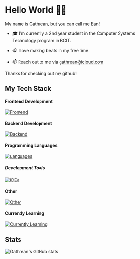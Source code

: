 # Hello World 👋🏽

My name is Gathrean, but you can call me Ean!

- 🎓 I'm currently a 2nd year student in the Computer Systems Technology program in BCIT.

- 🎧 I love making beats in my free time.

- 📫 Reach out to me via gathrean@icloud.com

Thanks for checking out my github! 

## My Tech Stack

#### Frontend Development

[![Frontend](https://skillicons.dev/icons?i=html,css,js,react,nextjs,bootstrap,figma)](https://github.com/gathrean/)

#### Backend Development

[![Backend](https://skillicons.dev/icons?i=express,npm,nodejs,mysql,sqlite)]([https://skillicons.dev](https://github.com/gathrean/))

#### Programming Languages

[![Languages](https://skillicons.dev/icons?i=java,kotlin,c,cpp,r)]([https://skillicons.dev](https://github.com/gathrean/))

##### Development Tools

[![IDEs](https://skillicons.dev/icons?i=vscode,androidstudio,clion,git,github,cmake,firebase,npm,gradle,vercel,netlify)]([https://skillicons.dev](https://github.com/gathrean/))

#### Other 

[![Other](https://skillicons.dev/icons?i=ableton,ps,notion,obsidian,apple)]([https://skillicons.dev](https://github.com/gathrean/))

#### Currently Learning

[![Currently Learning](https://skillicons.dev/icons?i=ts,tailwind,postgres,cs,swift,postman,unity,rider)]([https://skillicons.dev](https://github.com/gathrean/))

## Stats

![Gathrean's GitHub stats](https://github-readme-stats.vercel.app/api?username=gathrean&theme=gotham&show_icons=true)


<!--
**gathrean/gathrean** is a ✨ _special_ ✨ repository because its `README.md` (this file) appears on your GitHub profile.

Here are some ideas to get you started:

- 🔭 I’m currently working on ...
- 🌱 I’m currently learning ...
- 👯 I’m looking to collaborate on ...
- 🤔 I’m looking for help with ...
- 💬 Ask me about ...
- 📫 How to reach me: ...
- 😄 Pronouns: ...
- ⚡ Fun fact: ...
-->
